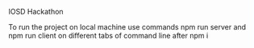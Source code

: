 IOSD Hackathon


To run the project on local machine use commands npm run server and npm run client on different tabs of command line after npm i

